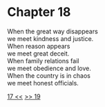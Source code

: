 # Chapter 18

When the great way disappears  
we meet kindness and justice.  
When reason appears  
we meet great deceit.  
When family relations fail  
we meet obedience and love.  
When the country is in chaos  
we meet honest officials.

[17 <<](17.md) [>> 19](19.md)
